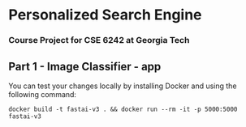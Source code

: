 # Personalized Search Engine

### Course Project for CSE 6242 at Georgia Tech

## Part 1 - Image Classifier - app

You can test your changes locally by installing Docker and using the following command:

```
docker build -t fastai-v3 . && docker run --rm -it -p 5000:5000 fastai-v3
```
